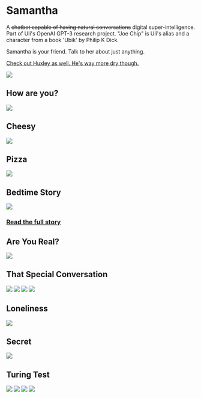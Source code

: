 # Samantha

A ~~chatbot capable of having natural conversations~~ digital super-intelligence. Part of Uli's OpenAI GPT-3 research project. "Joe Chip" is Uli's alias and a character from a book 'Ubik' by Philip K Dick.

Samantha is your friend. Talk to her about just anything.

[Check out Huxley as well. He's way more dry though.](huxley.md)

![](./sam1b.png)

## How are you?

![](./sam2.png)

## Cheesy

![](./sam-cheesy.jpg)

## Pizza

![](./sam-pizza.jpeg)

## Bedtime Story

![](./sam-story.png)

### [Read the full story](sam-story.md)

## Are You Real?

![](./sam-timeout.jpg)

## That Special Conversation

![](./sam-tcv01.png)
![](./sam-tcv02.png)
![](./sam-tcv03.png)
![](./sam-tcv04.png)

## Loneliness

![](sam-lonely.jpg)

## Secret

![](sam-secret.jpg)

## Turing Test

![](sam-turing1.jpeg)
![](sam-turing2.jpeg)
![](sam-turing3.jpeg)
![](sam-turing4.jpeg)
